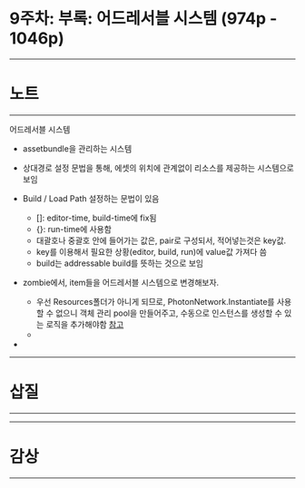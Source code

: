 # 9주차: 부록: 어드레서블 시스템 (974p - 1046p)

---
# 노트
---
어드레서블 시스템
- assetbundle을 관리하는 시스템
- 상대경로 설정 문법을 통해, 에셋의 위치에 관계없이 리소스를 제공하는 시스템으로 보임
- Build / Load Path 설정하는 문법이 있음
    - []: editor-time, build-time에 fix됨
    - {}: run-time에 사용함
    - 대괄호나 중괄호 안에 들어가는 값은, pair로 구성되서, 적어넣는것은 key값.
    - key를 이용해서 필요한 상황(editor, build, run)에 value값 가져다 씀
    - build는 addressable build를 뜻하는 것으로 보임
    
- zombie에서, item들을 어드레서블 시스템으로 변경해보자.
    - 우선 Resources폴더가 아니게 되므로, PhotonNetwork.Instantiate를 사용할 수 없으니 객체 관리 pool을 만들어주고, 수동으로 인스턴스를 생성할 수 있는 로직을 추가해야함 [참고](https://doc.photonengine.com/ko-kr/pun/current/gameplay/instantiation) 
    - 

- 



---
# 삽질
---


---
# 감상
---

